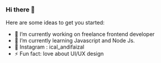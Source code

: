 ### Hi there 👋

Here are some ideas to get you started:

- 🔭 I’m currently working on freelance frontend developer
- 🌱 I’m currently learning Javascript and Node Js.
- 💬 Instagram : ical_andifaizal
- ⚡ Fun fact: love about UI/UX design
